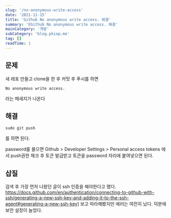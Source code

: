 ```yaml
---
slug: '/no-anonymous-write-access'
date: '2021-11-15'
title: 'Github No anonymous write access. 해결'
summary: 'EGithub No anonymous write access. 해결'
mainCategory: '개발'
subCategory: 'blog.pkiop.me'
tag: []
readTime: 1
---
```


## 문제

새 레포 만들고 clone을 한 후 커밋 후 푸시를 하면

```
No anonymous write access.
```

라는 메세지가 나온다

## 해결

```
sudo git push
```

를 하면 된다.

password를 물으면 Github > Developer Settings > Personal access tokens 에서 push권한 체크 후 토큰 발급받고 토큰을 password 자리에 붙여넣으면 된다.

## 삽질

검색 후 가장 먼저 나왔던 글이 ssh 인증을 해야한다고 했다.
https://docs.github.com/en/authentication/connecting-to-github-with-ssh/generating-a-new-ssh-key-and-adding-it-to-the-ssh-agent#generating-a-new-ssh-key]
보고 따라해봤지만 에러는 여전히 났다.
덕분에 보안 설정이 늘었다.
